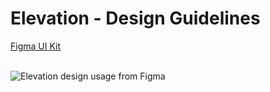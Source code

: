<h1>Elevation - Design Guidelines</h1>

<section data-section="design-guidelines">
  
  <div class="dummy-design-guidelines">
    <p class="dummy-paragraph"><a href="https://www.figma.com/file/oQsMzMMnynfPWpMEt91OpH/?node-id=1988%3A2">Figma UI
        Kit</a></p>
    <br />
    <img
      class="dummy-figma-docs"
      src="/assets/images/elevation-design-usage.png"
      alt="Elevation design usage from Figma"
    />
  </div>
</section>
